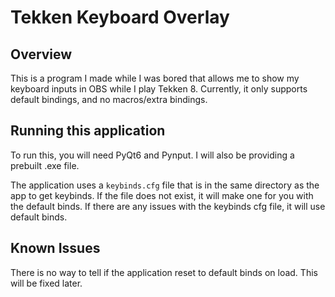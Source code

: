 # Tekken Keyboard Overlay

## Overview
This is a program I made while I was bored that allows me to show my keyboard inputs in OBS while I play Tekken 8. Currently, it only supports default bindings, and no macros/extra bindings. 

## Running this application
To run this, you will need PyQt6 and Pynput. I will also be providing a prebuilt .exe file. 

The application uses a `keybinds.cfg` file that is in the same directory as the app to get keybinds. If the file does not exist, it will make one for you with the default binds. If there are any issues with the keybinds cfg file, it will use default binds.

## Known Issues
There is no way to tell if the application reset to default binds on load. This will be fixed later.